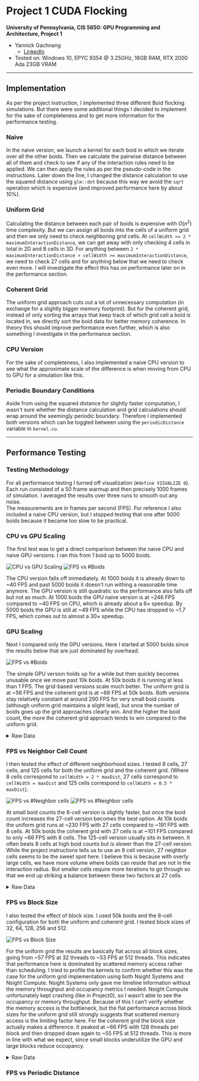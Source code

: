 Project 1 CUDA Flocking
====================

**University of Pennsylvania, CIS 5650: GPU Programming and Architecture, Project 1**

* Yannick Gachnang
  * [LinkedIn](https://www.linkedin.com/in/yannickga/)
* Tested on: Windows 10, EPYC 9354 @ 3.25GHz, 16GB RAM, RTX 2000 Ada 23GB VRAM

---

## Implementation

As per the project instruction, I implemented three different Boid flocking simulations.
But there were some additional things I decided to implement for the sake of completeness and to get more information for the performance testing.

### Naive

In the naive version, we launch a kernel for each boid in which we iterate over all the other boids. Then we calculate the pairwise distance between all of them and check to see if any of the interaction rules need to be applied.
We can then apply the rules as per the pseudo-code in the instructions. Later down the line, I changed the distance calculation to use the squared distance using `glm::dot` because this way we avoid the `sqrt` operation which is expensive (and improved performance here by about 10%).

### Uniform Grid

Calculating the distance between each pair of boids is expensive with $O(n^2)$ time complexity. But we can assign all boids into the cells of a uniform grid and then we only need to check neighboring grid cells.
At `cellWidth >= 2 * maximumInteractionDistance`, we can get away with only checking 4 cells in total in 2D and 8 cells in 3D. For anything between `2 * maximumInteractionDistance > cellWidth >= maximumInteractionDistance`, we need to check 27 cells and for anything below that we need to check even more.
I will investigate the effect this has on performance later on in the performance section.

### Coherent Grid

The uniform grid approach cuts out a lot of unnecessary computation (in exchange for a slightly bigger memory footprint). But for the coherent grid, instead of only sorting the arrays that keep track of which grid cell a boid is located in, we directly sort the boid data for better memory coherence.
In theory this should improve performance even further, which is also something I investigate in the performance section.

### CPU Version

For the sake of completeness, I also implemented a naive CPU version to see what the approximate scale of the difference is when moving from CPU to GPU for a simulation like this.

### Periodic Boundary Conditions

Aside from using the squared distance for slightly faster computation, I wasn't sure whether the distance calculation and grid calculations should wrap around the seemingly periodic boundary.
Therefore I implemented both versions which can be toggled between using the `periodicDistance` variable in `kernel.cu`.

---

## Performance Testing

### Testing Methodology

For all performance testing I turned off visualization (`#define VISUALIZE 0`). Each run consisted of a 50 frame warmup and then precisely 1000 frames of simulation. I averaged the results over three runs to smooth out any noise.  
The measurements are in frames per second (FPS). For reference I also included a naive CPU version, but I stopped testing that one after 5000 boids because it became too slow to be practical.  


### CPU vs GPU Scaling

The first test was to get a direct comparison between the naive CPU and naive GPU versions. I ran this from 1 boid up to 5000 boids.

![CPU vs GPU Scaling](images/gpu_vs_cpu.png)
![FPS vs #Boids](images/fps_vs_num_boids_low.png)

The CPU version falls off immediately. At 1000 boids it is already down to ~40 FPS and past 5000 boids it doesn't run withing a reasonable time anymore. The GPU version is still quadratic so the performance also falls off but not as much. At 1000 boids the GPU naive version is at ~246 FPS compared to ~40 FPS on CPU, which is already about a 6× speedup. By 5000 boids the GPU is still at ~49 FPS while the CPU has dropped to ~1.7 FPS, which comes out to almost a 30× speedup.  

### GPU Scaling

Next I compared only the GPU versions. Here I started at 5000 boids since the results below that are just dominated by overhead.

![FPS vs #Boids](images/fps_vs_num_boids_high.png)

The simple GPU version holds up for a while but then quickly becomes unusable once we move past 10k boids. At 50k boids it is running at less than 1 FPS. The grid-based versions scale much better.
The uniform grid is at ~56 FPS and the coherent grid is at ~66 FPS at 50k boids. Both versions stay relatively constant at around 290 FPS for very small boid counts (although uniform grid maintains a slight lead), but once the number of boids goes up the grid approaches clearly win. And the higher the boid count, the more the coherent grid approach tends to win compared to the uniform grid.

<details>
  <summary>Raw Data</summary>
  
| # Boids | CPU (Simple) | GPU Simple | GPU Uniform Grid | GPU Coherent Grid |
| ------- | ----------- | --------- | ---------------- | ----------------- |
| 1       | 1279.04     | 4977.19   | 289.259          | 291.61            |
| 10      | 1247.77     | 4064.23   | 291.103          | 293.111           |
| 100     | 982.914     | 1703.77   | 292.752          | 281.58            |
| 1000    | 40.6428     | 246.089   | 280.477          | 277.506           |
| 5000    | 1.65784     | 48.9675   | 240.654          | 245.447           |
| 10000   | 0           | 20.789    | 190.832          | 195.736           |
| 20000   | 0           | 7.88235   | 122.728          | 133.772           |
| 30000   | 0           | 1.894     | 92.4222          | 101.134           |
| 40000   | 0           | 1.4212    | 71.0492          | 84.2812           |
| 50000   | 0           | 0.763     | 56.2822          | 65.6937           |
  
</details>

### FPS vs Neighbor Cell Count

I then tested the effect of different neighborhood sizes. I tested 8 cells, 27 cells, and 125 cells for both the uniform grid and the coherent grid. (Where 8 cells correspond to `cellWidth = 2 * maxDist`, 27 cells correspond to `cellWidth = maxDist` and 125 cells correspond to `cellWidth = 0.5 * maxDist`).

![FPS vs #Neighbor cells](images/neighbor_cells_uniform.png)
![FPS vs #Neighbor cells](images/neighbor_cells_coherent.png)

At small boid counts the 8-cell version is slightly faster, but once the boid count increases the 27-cell version becomes the best option. At 10k boids the uniform grid runs at ~230 FPS with 27 cells compared to ~191 FPS with 8 cells.
At 50k boids the coherent grid with 27 cells is at ~101 FPS compared to only ~66 FPS with 8 cells. The 125-cell version usually sits in between. It often beats 8 cells at high boid counts but is slower than the 27-cell version. While the project instructions tells us to use an 8 cell version, 27 neighbor cells seems to be the sweet spot here. I believe this is because with overly large cells, we have more volume where boids can reside that are not in the interaction radius. But smaller cells require more iterations to go through so that we end up striking a balance between these two factors at 27 cells. 

<details>
  <summary>Raw Data</summary>

| # Boids | Uniform (8 cells) | Uniform (27 cells) | Uniform (125 cells) | Coherent (8 cells) | Coherent (27 cells) | Coherent (125 cells) |
| ------- | ----------------- | ------------------ | ------------------- | ------------------ | ------------------- | -------------------- |
| 1000    | 280.477           | 278.347            | 269.481             | 277.506            | 277.683             | 268.857              |
| 5000    | 240.654           | 259.454            | 236.83              | 245.447            | 265.044             | 236.563              |
| 10000   | 190.832           | 230.032            | 207.283             | 195.736            | 231.7               | 209.085              |
| 20000   | 122.728           | 165.603            | 145.092             | 133.772            | 171.717             | 148.967              |
| 30000   | 92.4222           | 128.545            | 110.301             | 101.134            | 138.433             | 118.376              |
| 40000   | 71.0492           | 104.86             | 91.1693             | 84.2812            | 122.943             | 106.946              |
| 50000   | 56.2822           | 75.4032            | 73.9626             | 65.6937            | 100.785             | 87.9425              |
  
</details>

### FPS vs Block Size

I also tested the effect of block size. I used 50k boids and the 8-cell configuration for both the uniform and coherent grid. I tested block sizes of 32, 64, 128, 256 and 512.

![FPS vs Block Size](images/block_size.png)

For the uniform grid the results are basically flat across all block sizes, going from ~57 FPS at 32 threads to ~53 FPS at 512 threads. This indicates that performance here is dominated by scattered memory access rather than scheduling.
I tried to profile the kernels to confirm whether this was the case for the uniform grid implementation using both Nsight Systems and Nsight Compute.
Nsight Systems only gave me timeline information without the memory throughput and occupancy metrics I needed. Nsight Compute unfortunately kept crashing (like in Project0), so I wasn’t able to see the occupancy or memory throughput.
Because of this I can’t verify whether the memory access is the bottleneck, but the flat performance across block sizes for the uniform grid still strongly suggests that scattered memory access is the limiting factor here.
For the coherent grid the block size actually makes a difference. It peaked at ~66 FPS with 128 threads per block and then dropped down again to ~55 FPS at 512 threads. This is more in line with what we expect, since small blocks underutilize the GPU and large blocks reduce occupancy.  


<details>
  <summary>Raw Data</summary>
  
| Block Size | Uniform Grid | Coherent Grid |
| ---------- | ------------ | ------------- |
| 32         | 57.2895      | 64.1438       |
| 64         | 56.753       | 65.3993       |
| 128        | 56.2822      | 65.6937       |
| 256        | 54.763       | 57.7447       |
| 512        | 53.2541      | 55.5632       |
  
</details>

### FPS vs Periodic Distance
